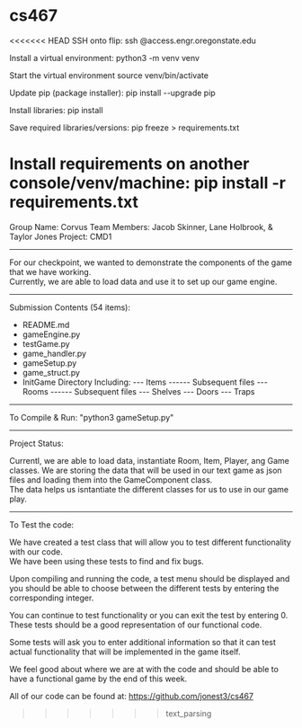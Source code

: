 # cs467

<<<<<<< HEAD
SSH onto flip:
  ssh <username>@access.engr.oregonstate.edu

Install a virtual environment:
  python3 -m venv venv

Start the virtual environment
  source venv/bin/activate

Update pip (package installer):
  pip install --upgrade pip

Install libraries:
  pip install <library>

Save required libraries/versions:
  pip freeze > requirements.txt

Install requirements on another console/venv/machine:
  pip install -r requirements.txt
=======
Group Name: Corvus
Team Members: Jacob Skinner, Lane Holbrook, & Taylor Jones
Project: CMD1


------------------------------------------------------------------------------------------------------------------
For our checkpoint, we wanted to demonstrate the components of the game that we have working.  
Currently, we are able to load data and use it to set up our game engine.


------------------------------------------------------------------------------------------------------------------
Submission Contents (54 items):
- README.md
- gameEngine.py
- testGame.py
- game_handler.py
- gameSetup.py
- game_struct.py
- InitGame Directory Including:
--- Items
------ Subsequent files
--- Rooms
------ Subsequent files
--- Shelves
--- Doors
--- Traps


------------------------------------------------------------------------------------------------------------------
To Compile & Run: "python3 gameSetup.py"


------------------------------------------------------------------------------------------------------------------
Project Status:

Currentl, we are able to load data, instantiate Room, Item, Player, ang Game classes.  We are storing 
the data that will be used in our text game as json files and loading them into the GameComponent class.  
The data helps us isntantiate the different classes for us to use in our game play.  


------------------------------------------------------------------------------------------------------------------
To Test the code:

We have created a test class that will allow you to test different functionality with our code.  
We have been using these tests to find and fix bugs.

Upon compiling and running the code, a test menu should be displayed and you should be able to choose 
between the different tests by entering the corresponding integer.  

You can continue to test functionality or you can exit the test by entering 0.  These tests should be a 
good representation of our functional code.

Some tests will ask you to enter additional information so that it can test actual functionality that 
will be implemented in the game itself.

We feel good about where we are at with the code and should be able to have a functional game by the end
of this week.

All of our code can be found at: https://github.com/jonest3/cs467 
>>>>>>> text_parsing
